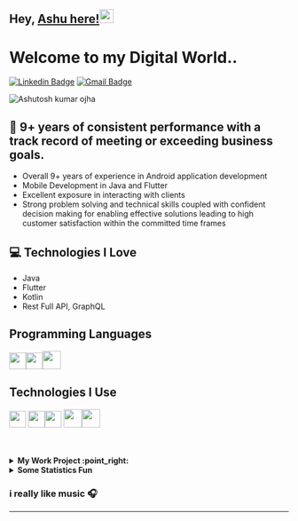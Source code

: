 
## Hey, [Ashu here!](https://www.linkedin.com/in/ashutosh-kumar-ojha-b8275618)<img src="https://media.giphy.com/media/hvRJCLFzcasrR4ia7z/giphy.gif" width="25px">

<h1>Welcome to my Digital World..</h1> 


[![Linkedin Badge](https://img.shields.io/badge/-ashutoshkumarojha-blue?style=flat-square&logo=Linkedin&logoColor=white&link=https://www.linkedin.com/in/ashutosh-kumar-ojha-b8275618)](https://www.linkedin.com/in/ashutosh-kumar-ojha-b8275618) [![Gmail Badge](https://img.shields.io/badge/-ashutosh3ojha2007@gmail.com-c14438?style=flat-square&logo=Gmail&logoColor=white&link=mailto:ashutosh3ojha2007@gmail.com)](mailto:ashutosh3ojha2007@gmail.com) 

<p align="left"> <img src="https://visitor-badge.glitch.me/badge?page_id=https://github.com/ashutosh3ojha2007" alt="Ashutosh kumar ojha"/> </p>


## 🥇 9+ years of consistent performance with a track record of meeting or exceeding business goals.
* Overall 9+ years of experience in Android application development
* Mobile Development in Java and Flutter
* Excellent exposure in interacting with clients
* Strong problem solving and technical skills coupled with confident decision making for enabling effective solutions leading to high customer satisfaction within the committed time frames


## :computer: Technologies I Love
* Java
* Flutter
* Kotlin
* Rest Full API, GraphQL


## Programming Languages
<img src = 'https://cdn.icon-icons.com/icons2/2699/PNG/512/java_vertical_logo_icon_167857.png' width='30'/><img src =
'https://sdtimes.com/wp-content/uploads/2019/10/1200px-Kotlin-logo.svg_.png' width='30'/><img src = 'https://github.com/MarikIshtar007/MarikIshtar007/blob/master/images/dart.svg' width='33'/> 
 
 ## Technologies I Use
 <img src = 'https://upload.wikimedia.org/wikipedia/commons/thumb/6/64/Android_logo_2019_%28stacked%29.svg/1200px-Android_logo_2019_%28stacked%29.svg.png' width='30'/> <img src = 'https://github.com/MarikIshtar007/MarikIshtar007/blob/master/images/flutter-logo.svg' width='30'/><img src = 'https://github.com/MarikIshtar007/MarikIshtar007/blob/master/images/git.svg' width='30'/> <img src = 'https://github.com/MarikIshtar007/MarikIshtar007/blob/master/images/nodejs.svg' width='33'/><img src = 'https://upload.wikimedia.org/wikipedia/commons/thumb/1/17/GraphQL_Logo.svg/1200px-GraphQL_Logo.svg.png' width='33'/>

 
<br />
<br />

<!-- start work project section -->
<details>
<summary><b> My Work Project :point_right:</b></summary>
<table>
  <thead>
    <tr>
      <th>Project Name</th>
      <th>Skills used</th>
      <th>Description</th>
    </tr>
  </thead>
  <tbody>
    <tr>
      <td><a href='https://play.google.com/store/apps/details?id=com.app.pulseprofile'>Pulse</a></td>
      <td>Android</td>
      <td>Microsoft Azure AD, Android Studio, GraphQL, Apollo Client, Microsoft Share point API , Microsoft Graph </td>
    </tr>
    <tr>
      <td><a href='https://play.google.com/store/apps/details?id=com.benefitexpressway.mobileapp'>Benefitexpressway</a></td>
      <td>Android</td>
      <td>Android Studio, Volley, REST API, Google Analytics, JSON, GIT</td>
    </tr>
    <tr>
      <td><a href="https://play.google.com/store/apps/details?id=com.trasers.mobile">Trasers</a></td>
      <td>Android</td>
      <td>Android Studio, Volley, REST API, AppsFlyer, JSON, GIT </td>
    </tr>
    <tr>
      <td><a href='https://play.google.com/store/apps/details?id=com.modastadoc.doctors'>MODASTA HEALTH Care</a></td>
      <td>Android</td>
      <td>Android Studio, Volley, REST API, Apsalar, JSON, GIT</td>
    </tr>
    <tr>
      <td><a href='https://play.google.com/store/apps/details?id=com.ikea.catalogue.android'>IKEA Catalogue</a></td>
      <td>Android</td>
      <td>Android Studio, Volley, REST API, Social Media integration, Google Map, JSON, GIT</td>
    </tr>
    <tr>
      <td><a href="https://play.google.com/store/apps/details?id=com.motoxpressuser">Moto Xpress</a></td>
      <td>Android</td>
      <td>Android Studio, Volley, REST API, Google Map, Google Place APIs, JSON, GIT </td>
    </tr>
   </tbody>
</table>
</details>
<!-- end work project section -->

<!-- start statics fun section -->
<details>
<summary><b> Some Statistics Fun </b></summary>
<div align="center">
<img src='https://github-readme-stats.vercel.app/api?username=ashutosh3ojha2007&show_icons=true&theme=tokyonight&count_private=true&line_height=40'  align="left" />
<img src='https://github-readme-stats.vercel.app/api/top-langs/?username=ashutosh3ojha2007&theme=tokyonight&hide_langs_below=4' />

[![trophy](https://github-profile-trophy.vercel.app/?username=ashutosh3ojha2007&theme=onedark&row=1&column=7)](https://github.com/ryo-ma/github-profile-trophy)

![](https://github-readme-streak-stats.herokuapp.com/?user=ashutosh3ojha2007&theme=dark)

<img src="https://activity-graph.herokuapp.com/graph?username=ashutosh3ojha2007&theme=react-dark&bg_color=20232a&hide_border=true" width="100%">

</div>
</details>
<!-- end statics fun section -->

<!-- start dynamic spotify spngs API -->
### i really like music :headphones:



****

